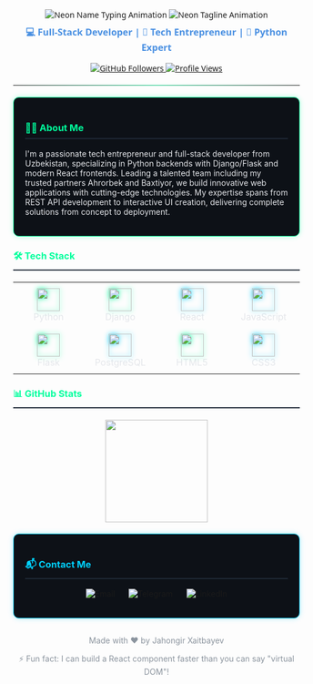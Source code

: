 <div align="center" style="font-family: 'Segoe UI', Tahoma, Geneva, Verdana, sans-serif;">

  <!-- Header Section with Neon Effect -->
  <img src="https://readme-typing-svg.herokuapp.com?font=Fira+Code&weight=600&size=32&duration=3000&pause=1000&color=00FF9D&bgcolor=0D1117&center=true&vCenter=true&width=500&lines=Jahongir+Xaitbayev" alt="Neon Name Typing Animation">
  
  <!-- Neon Tagline -->
  <img src="https://readme-typing-svg.herokuapp.com?font=Fira+Code&weight=600&size=24&duration=3000&pause=1000&color=00D1FF&bgcolor=0D1117&center=true&vCenter=true&width=600&lines=Startup+Founder+in+Uzbekistan" alt="Neon Tagline Animation">
  
  <h3 style="color: #4A90E2; margin-top: 10px;">💻 Full-Stack Developer | 🚀 Tech Entrepreneur | 🐍 Python Expert</h3>
  
  <!-- Badges -->
  <p>
    <a href="https://github.com/Jahongircoder456?tab=followers">
      <img src="https://img.shields.io/github/followers/Jahongircoder456?style=for-the-badge&label=Followers&color=00FF9D&labelColor=0D1117" alt="GitHub Followers">
    </a>
    <a href="https://github.com/Jahongircoder456">
      <img src="https://komarev.com/ghpvc/?username=Jahongircoder456&style=for-the-badge&label=Profile+Views&color=00D1FF&labelColor=0D1117" alt="Profile Views">
    </a>
  </p>
  
  <!-- Divider -->
  <hr style="border: 0; height: 1px; background-image: linear-gradient(to right, rgba(0,255,157,0), rgba(0,255,157,0.75), rgba(0,255,157,0)); margin: 20px 0;">
</div>

<!-- About Section with Neon Border -->
<div style="background-color: #0D1117; padding: 20px; border-radius: 10px; margin: 20px 0; border: 1px solid #00FF9D; box-shadow: 0 0 10px rgba(0,255,157,0.3);">
  <h3 style="color: #00FF9D; border-bottom: 2px solid #1F2937; padding-bottom: 8px;">👨‍💻 About Me</h3>
  <p style="color: #E5E7EB;">
    I'm a passionate tech entrepreneur and full-stack developer from Uzbekistan, specializing in Python backends with Django/Flask and modern React frontends. 
    Leading a talented team including my trusted partners Ahrorbek and Baxtiyor, we build innovative web applications with cutting-edge technologies.
    My expertise spans from REST API development to interactive UI creation, delivering complete solutions from concept to deployment.
  </p>
</div>

<!-- Tech Stack Section -->
<div>
  <h3 style="color: #00FF9D; border-bottom: 2px solid #1F2937; padding-bottom: 8px;">🛠️ Tech Stack</h3>
  
  <div align="center" style="margin: 20px 0;">
    <table>
      <tr>
        <td align="center" width="110" style="padding: 10px;">
          <img src="https://cdn.jsdelivr.net/gh/devicons/devicon/icons/python/python-original.svg" width="40" style="filter: drop-shadow(0 0 5px #00FF9D);"/>
          <br><span style="color: #E5E7EB;">Python</span>
        </td>
        <td align="center" width="110" style="padding: 10px;">
          <img src="https://cdn.jsdelivr.net/gh/devicons/devicon/icons/django/django-plain.svg" width="40" style="filter: drop-shadow(0 0 5px #00FF9D);"/>
          <br><span style="color: #E5E7EB;">Django</span>
        </td>
        <td align="center" width="110" style="padding: 10px;">
          <img src="https://cdn.jsdelivr.net/gh/devicons/devicon/icons/react/react-original.svg" width="40" style="filter: drop-shadow(0 0 5px #00D1FF);"/>
          <br><span style="color: #E5E7EB;">React</span>
        </td>
        <td align="center" width="110" style="padding: 10px;">
          <img src="https://cdn.jsdelivr.net/gh/devicons/devicon/icons/javascript/javascript-original.svg" width="40" style="filter: drop-shadow(0 0 5px #00D1FF);"/>
          <br><span style="color: #E5E7EB;">JavaScript</span>
        </td>
      </tr>
      <tr>
        <td align="center" width="110" style="padding: 10px;">
          <img src="https://cdn.jsdelivr.net/gh/devicons/devicon/icons/flask/flask-original.svg" width="40" style="filter: drop-shadow(0 0 5px #00FF9D);"/>
          <br><span style="color: #E5E7EB;">Flask</span>
        </td>
        <td align="center" width="110" style="padding: 10px;">
          <img src="https://cdn.jsdelivr.net/gh/devicons/devicon/icons/postgresql/postgresql-original.svg" width="40" style="filter: drop-shadow(0 0 5px #00D1FF);"/>
          <br><span style="color: #E5E7EB;">PostgreSQL</span>
        </td>
        <td align="center" width="110" style="padding: 10px;">
          <img src="https://cdn.jsdelivr.net/gh/devicons/devicon/icons/html5/html5-original.svg" width="40" style="filter: drop-shadow(0 0 5px #00FF9D);"/>
          <br><span style="color: #E5E7EB;">HTML5</span>
        </td>
        <td align="center" width="110" style="padding: 10px;">
          <img src="https://cdn.jsdelivr.net/gh/devicons/devicon/icons/css3/css3-original.svg" width="40" style="filter: drop-shadow(0 0 5px #00D1FF);"/>
          <br><span style="color: #E5E7EB;">CSS3</span>
        </td>
      </tr>
    </table>
  </div>
</div>

<!-- Stats Section -->
<div>
  <h3 style="color: #00FF9D; border-bottom: 2px solid #1F2937; padding-bottom: 8px;">📊 GitHub Stats</h3>
  
  <div align="center" style="margin-top: 20px;">
    <!-- Only GitHub Stats Card -->
    <img height="180em" src="https://github-readme-stats.vercel.app/api?username=Jahongircoder456&show_icons=true&theme=dark&include_all_commits=true&count_private=true&hide_border=true&bg_color=0D1117&title_color=00FF9D&icon_color=00D1FF&text_color=E5E7EB"/>
  </div>
</div>

<!-- Contact Section -->
<div style="background-color: #0D1117; padding: 20px; border-radius: 10px; margin: 20px 0; border: 1px solid #00D1FF; box-shadow: 0 0 10px rgba(0,209,255,0.3);">
  <h3 style="color: #00D1FF; border-bottom: 2px solid #1F2937; padding-bottom: 8px;">📬 Contact Me</h3>
  
  <p align="center">
    <a href="mailto:jahongiritdasturchi@gmail.com" style="text-decoration: none; margin: 0 10px;">
      <img src="https://img.shields.io/badge/Gmail-EA4335?style=for-the-badge&logo=gmail&logoColor=white&labelColor=0D1117" alt="Email">
    </a>
    <a href="https://t.me/profitlifeme" style="text-decoration: none; margin: 0 10px;">
      <img src="https://img.shields.io/badge/Telegram-26A5E4?style=for-the-badge&logo=telegram&logoColor=white&labelColor=0D1117" alt="Telegram">
    </a>
    <a href="https://linkedin.com/in/yourprofile" style="text-decoration: none; margin: 0 10px;">
      <img src="https://img.shields.io/badge/LinkedIn-0A66C2?style=for-the-badge&logo=linkedin&logoColor=white&labelColor=0D1117" alt="LinkedIn">
    </a>
  </p>
</div>

<!-- Footer -->
<div align="center" style="margin-top: 30px; color: #8B949E; font-size: 14px;">
  <p>Made with ❤️ by Jahongir Xaitbayev</p>
  <p>⚡ Fun fact: I can build a React component faster than you can say "virtual DOM"!</p>
</div>
